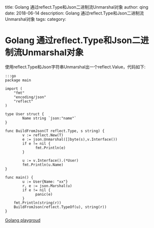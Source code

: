title: Golang 通过reflect.Type和Json二进制流Unmarshal对象
author: qing
date: 2018-06-14
description: Golang 通过reflect.Type和Json二进制流Unmarshal对象
tags:
category:

# Golang 通过reflect.Type和Json二进制流Unmarshal对象

使用reflect.Type和Json字符串Unmarshal出一个reflect.Value，代码如下:

    :::go
    package main

    import (
    	"fmt"
    	"encoding/json"
    	"reflect"
    )
    
    type User struct {
            Name string `json:"name"`
    }
    
    func BuildFromJson(T reflect.Type, s string) {
            v := reflect.New(T)
            e := json.Unmarshal([]byte(s),v.Interface())
            if e != nil {
                  fmt.Println(e)
            }
     
            u := v.Interface().(*User)
            fmt.Println(u.Name)
    }
    
    func main() {
            u := User{Name: "xx"}
            r, e := json.Marshal(u)
            if e != nil {
                  panic(e)
            }
    	fmt.Println(string(r))
    	BuildFromJson(reflect.TypeOf(u), string(r))
    }


[Golang playgroud](https://play.golang.org/p/9plGj_-DeEJ)
